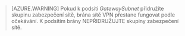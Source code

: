  >[AZURE.WARNING] Pokud k podsíti *GatewaySubnet* přidružíte skupinu zabezpečení sítě, brána sítě VPN přestane fungovat podle očekávání. K podsítím brány NEPŘIDRUŽUJTE skupiny zabezpečení sítě.





<!--HONumber=Aug16_HO4-->


